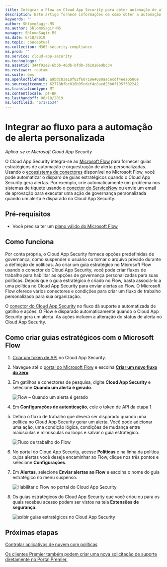 ```yaml
---
title: Integrar o Flow ao Cloud App Security para obter automação de alerta personalizada
description: Este artigo fornece informações de como obter a automação de alerta personalizada integrando o Flow ao Cloud App Security.
keywords: ''
author: ShlomoSagir-MS
ms.author: ShlomoSagir-MS
manager: ShlomoSagir-MS
ms.date: 6/18/2019
ms.topic: conceptual
ms.collection: M365-security-compliance
ms.prod: ''
ms.service: cloud-app-security
ms.technology: ''
ms.assetid: 344f92e2-6b3b-46db-bfd0-3b1016e0bc34
ms.reviewer: reutam
ms.suite: ems
ms.openlocfilehash: a9bdc83e18f82f60719e4080aacecdf4eea0580e
ms.sourcegitcommit: 62778bfbc010b95cdef4c8aed23b0f195f382242
ms.translationtype: MT
ms.contentlocale: pt-BR
ms.lasthandoff: 06/18/2019
ms.locfileid: "67171534"
---
```

# <a name="integrate-with-flow-for-custom-alert-automation"></a>Integrar ao fluxo para a automação de alerta personalizada

*Aplica-se a: Microsoft Cloud App Security*

O Cloud App Security integra-se ao [Microsoft Flow](https://docs.microsoft.com/flow/getting-started) para fornecer guias estratégicos de automação e orquestração de alerta personalizadas. Usando o [ecossistema de conectores](https://docs.microsoft.com/connectors/) disponível no Microsoft Flow, você pode automatizar o disparo de guias estratégicos quando o Cloud App Security gera alertas. Por exemplo, crie automaticamente um problema nos sistemas de tíquete usando o [conector do ServiceNow](https://docs.microsoft.com/connectors/service-now/) ou envie um email de aprovação para executar uma ação de governança personalizada quando um alerta é disparado no Cloud App Security.  

## <a name="prerequisites"></a>Pré-requisitos 

 - Você precisa ter um [plano válido do Microsoft Flow](https://flow.microsoft.com/en-us/pricing)

## <a name="how-it-works"></a>Como funciona

Por conta própria, o Cloud App Security fornece opções predefinidas de governança, como suspender o usuário ou tornar o arquivo privado durante a definição de políticas. Ao criar um guia estratégico no Microsoft Flow usando o conector do Cloud App Security, você pode criar fluxos de trabalho para habilitar as opções de governança personalizadas para suas políticas. Depois que o guia estratégico é criado no Flow, basta associá-lo a uma política no Cloud App Security para enviar alertas ao Flow. O Microsoft Flow oferece vários conectores e condições para criar um fluxo de trabalho personalizado para sua organização. 

O [conector do Cloud App Security](https://docs.microsoft.com/connectors/cloudappsecurity/) no fluxo dá suporte a automatizada de gatilho e ações. O Flow é disparado automaticamente quando o Cloud App Security gera um alerta. As ações incluem a alteração do status de alerta no Cloud App Security. 

## <a name="how-to-create-playbooks-with-microsoft-flow"></a>Como criar guias estratégicos com o Microsoft Flow

1. [Criar um token de API](api-tokens.md) no Cloud App Security. 

2. Navegue até o [portal do Microsoft Flow](https://flow.microsoft.com) e escolha [**Criar um novo fluxo do zero**](https://docs.microsoft.com/flow/get-started-logic-flow). 

3. Em gatilhos e conectores de pesquisa, digite **Cloud App Security** e selecione **Quando um alerta é gerado**.

   ![Flow – Quando um alerta é gerado](./media/flow-when-alert.png)

4. Em **Configurações de autenticação**, cole o token de API da etapa 1. 

5. Defina o fluxo de trabalho que deverá ser disparado quando uma política no Cloud App Security gerar um alerta. Você pode adicionar uma ação, uma condição lógica, condições de mudança entre maiúsculas e minúsculas ou loops e salvar o guia estratégico. 

   ![Fluxo de trabalho do Flow](./media/flow-workflow.png)

6. No portal do Cloud App Security, acesse **Políticas** e na linha da política cujos alertas você deseja encaminhar ao Flow, clique nos três pontos e selecione **Configurações**. 
7. Em **Alertas**, selecione **Enviar alertas ao Flow** e escolha o nome do guia estratégico no menu suspenso.  

   ![Habilitar o Flow no portal do Cloud App Security](./media/flow-mcas-config.png)

8. Os guias estratégicos do Cloud App Security que você criou ou para os quais recebeu acesso podem ser vistos na tela **Extensões de segurança**. 

  
   ![exibir guias estratégicos no Cloud App Security](./media/flow-extensions.png)
 
 

## <a name="next-steps"></a>Próximas etapas 
[Controlar aplicativos de nuvem com políticas](control-cloud-apps-with-policies.md)   

[Os clientes Premier também podem criar uma nova solicitação de suporte diretamente no Portal Premier.](https://premier.microsoft.com/)  
